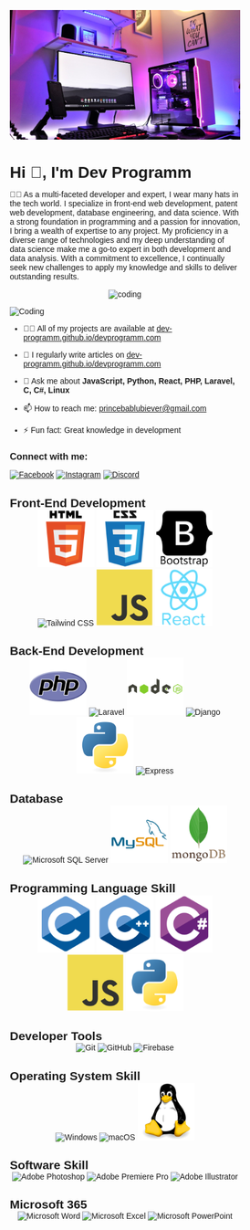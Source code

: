 ![logo](https://github.com/dev-programm/dev-programm/blob/main/github.jpg)
# Hi 👋, I'm Dev Programm

👨‍💻 As a multi-faceted developer and expert, I wear many hats in the tech world. I specialize in front-end web development, patent web development, database engineering, and data science. With a strong foundation in programming and a passion for innovation, I bring a wealth of expertise to any project. My proficiency in a diverse range of technologies and my deep understanding of data science make me a go-to expert in both development and data analysis. With a commitment to excellence, I continually seek new challenges to apply my knowledge and skills to deliver outstanding results.

<p align="center">
  <img align="center" alt="coding" width="400" src="https://repository-images.githubusercontent.com/462900780/0a10af70-6cbf-46df-9071-0ff586a3b1d6">
</p>

![Coding](https://repository-images.githubusercontent.com/462900780/0a10af70-6cbf-46df-9071-0ff586a3b1d6)

- 👨‍💻 All of my projects are available at [dev-programm.github.io/devprogramm.com](https://dev-programm.github.io/devprogramm.com)

- 📝 I regularly write articles on [dev-programm.github.io/devprogramm.com](https://dev-programm.github.io/devprogramm.com)

- 💬 Ask me about **JavaScript, Python, React, PHP, Laravel, C, C#, Linux**

- 📫 How to reach me: [princebablubiever@gmail.com](mailto:princebablubiever@gmail.com)

- ⚡ Fun fact: Great knowledge in development

### Connect with me:

[![Facebook](https://raw.githubusercontent.com/rahuldkjain/github-profile-readme-generator/master/src/images/icons/Social/facebook.svg)](https://fb.com/babluislambieverofficial)
[![Instagram](https://raw.githubusercontent.com/rahuldkjain/github-profile-readme-generator/master/src/images/icons/Social/instagram.svg)](https://instagram.com/princebablubiever)
[![Discord](https://raw.githubusercontent.com/rahuldkjain/github-profile-readme-generator/master/src/images/icons/Social/discord.svg)](https://discord.gg/DevilGaming#5481)

## Front-End Development

<div align="center">
    <img src="https://raw.githubusercontent.com/devicons/devicon/master/icons/html5/html5-original-wordmark.svg" alt="HTML5" width="100">
    <img src="https://raw.githubusercontent.com/devicons/devicon/master/icons/css3/css3-original-wordmark.svg" alt="CSS3" width="100">
    <img src="https://raw.githubusercontent.com/devicons/devicon/master/icons/bootstrap/bootstrap-plain-wordmark.svg" alt="Bootstrap" width="100">
    <img src="https://camo.githubusercontent.com/5734d0669fe22ce04a1cb989a156cd32c379875f6bca56d5210c9432824856d9/68747470733a2f2f7777772e766563746f726c6f676f2e7a6f6e652f6c6f676f732f7461696c77696n2d2n6d2c2n6d2n2d69636f6e2e737667" alt="Tailwind CSS" width="100">
    <img src="https://raw.githubusercontent.com/devicons/devicon/master/icons/javascript/javascript-original.svg" alt="JavaScript" width="100">
    <img src="https://raw.githubusercontent.com/devicons/devicon/master/icons/react/react-original-wordmark.svg" alt="React" width="100">
</div>

## Back-End Development

<div align="center">
    <img src="https://raw.githubusercontent.com/devicons/devicon/master/icons/php/php-original.svg" alt="PHP" width="100">
    <img src="https://cdn.worldvectorlogo.com/logos/laravel-2.svg" alt="Laravel" width="100">
    <img src="https://raw.githubusercontent.com/devicons/devicon/master/icons/nodejs/nodejs-original-wordmark.svg" alt="Node.js" width="100">
    <img src="https://camo.githubusercontent.com/537f66454b766b0d56da91225206ebf6d28ecff24d84668d52cf9430e02460fd/68747470733a2f2f63646e2e776f726c64766563746f726c6f676f2e636f6d2f6c6f676f732f646a616e676f2e737667" alt="Django" width="100">
    <img src="https://raw.githubusercontent.com/devicons/devicon/master/icons/python/python-original.svg" alt="Python" width="100">
    <img src="https://cdn.buttercms.com/2q5r816LTo2uE9j7Ntic" alt="Express" width="100">
</div>

## Database

<div align="center">
    <img src="https://cdn.worldvectorlogo.com/logos/microsoft-sql-server-1.svg" alt="Microsoft SQL Server" width="100">
    <img src="https://raw.githubusercontent.com/devicons/devicon/master/icons/mysql/mysql-original-wordmark.svg" alt="MySQL" width="100">
    <img src="https://raw.githubusercontent.com/devicons/devicon/master/icons/mongodb/mongodb-original-wordmark.svg" alt="MongoDB" width="100">
</div>

## Programming Language Skill

<div align="center">
    <img src="https://raw.githubusercontent.com/devicons/devicon/master/icons/c/c-original.svg" alt="C" width="100">
    <img src="https://raw.githubusercontent.com/devicons/devicon/master/icons/cplusplus/cplusplus-original.svg" alt="C++" width="100">
    <img src="https://raw.githubusercontent.com/devicons/devicon/master/icons/csharp/csharp-original.svg" alt="C#" width="100">
    <img src="https://raw.githubusercontent.com/devicons/devicon/master/icons/javascript/javascript-original.svg" alt="JavaScript" width="100">
    <img src="https://raw.githubusercontent.com/devicons/devicon/master/icons/python/python-original.svg" alt="Python" width="100">
</div>

## Developer Tools

<div align="center">
    <img src="https://camo.githubusercontent.com/fbfcb9e3dc648adc93bef37c718db16c52f617ad055a26de6dc3c21865c3321d/68747470733a2f2f7777772e766563746f726c6f676f2e7a6f6e652f6c6f676f732f6769742d73636d2f6769742d73636d2d69636o2e737667" alt="Git" width="100">
    <img src="https://cdns.iconmonstr.com/wp-content/releases/preview/2012/240/iconmonstr-github-1.png" alt="GitHub" width="100">
    <img src="https://firebase.google.com/static/downloads/brand-guidelines/PNG/logo-vertical.png" alt="Firebase" width="100">
</div>

## Operating System Skill

<div align="center">
    <img src="https://upload.wikimedia.org/wikipedia/commons/thumb/e/e6/Windows_11_logo.svg/799px-Windows_11_logo.svg.png" alt="Windows" width="100">
    <img src="https://images-wixmp-ed30a86b8c4ca887773594c2.wixmp.com/f/245f4571-14d4-4069-90a7-259b2971229f/del3rk1-177dea3e-01d6-4c32-bcfd-8927b7bc8364.png?token=eyJ0eXAiOiJKV1QiLCJhbGciOiJIUzI1NiJ9.eyJzdWIiOiJ1cm46YXBwOjdlMGQxODg9ggyMjY0MzczYTVmMGQ0MTVlYTBkMjZlMCIsIm9iaiI6W1t7InBhdGgiOiJcL2ZcLzI0NWY4gvy2n2nk1-177dea3e-01d6-4c32-bcfd-8927b7bc8364.png" alt="macOS" width="100">
    <img src="https://raw.githubusercontent.com/devicons/devicon/master/icons/linux/linux-original.svg" alt="Linux" width="100">
</div>

## Software Skill

<div align="center">
    <img src="https://upload.wikimedia.org/wikipedia/commons/thumb/a/af/Adobe_Photoshop_CC_icon.svg/512px-Adobe_Photoshop_CC_icon.svg.png?20200616073617" alt="Adobe Photoshop" width="100">
    <img src="https://upload.wikimedia.org/wikipedia/commons/thumb/4/40/Adobe_Premiere_Pro_CC_icon.svg/512px-Adobe_Premiere_Pro_CC_icon.svg.png" alt="Adobe Premiere Pro" width="100">
    <img src="https://upload.wikimedia.org/wikipedia/commons/thumb/f/fb/Adobe_Illustrator_CC_icon.svg/512px-Adobe_Illustrator_CC_icon.svg.png" alt="Adobe Illustrator" width="100">
</div>

## Microsoft 365

<div align="center">
    <img src="https://upload.wikimedia.org/wikipedia/commons/thumb/f/fd/Microsoft_Office_Word_%282019%E2%80%93present%29.svg/512px-Microsoft_Office_Word_%282019%E2%80%93present%29.svg.png" alt="Microsoft Word" width="100">
    <img src="https://upload.wikimedia.org/wikipedia/commons/thumb/3/34/Microsoft_Office_Excel_%282019%E2%80%93present%29.svg/512px-Microsoft_Office_Excel_%282019%E2%80%93present%29.svg.png" alt="Microsoft Excel" width="100">
    <img src="https://upload.wikimedia.org/wikipedia/commons/thumb/0/0d/Microsoft_Office_PowerPoint_%282019%E2%80%93present%29.svg/512px-Microsoft_Office_PowerPoint_%282019%E2%80%93present%29.svg.png?20210821050414" alt="Microsoft PowerPoint" width="100">
</div>

<style>
  @import url("https://fonts.googleapis.com/css2?family=Ubuntu:wght@400;500;700&display=swap");
  @import url("https://fonts.googleapis.com/css2?family=Comfortaa:wght@300;400;500;600;700&display=swap");
  * {
    margin: 0;
    padding: 0;
    box-sizing: border-box;
  }
  body {
    font-family: "Ubuntu", sans-serif;
    font-family: "Comfortaa", sans-serif;
  }
</style>
